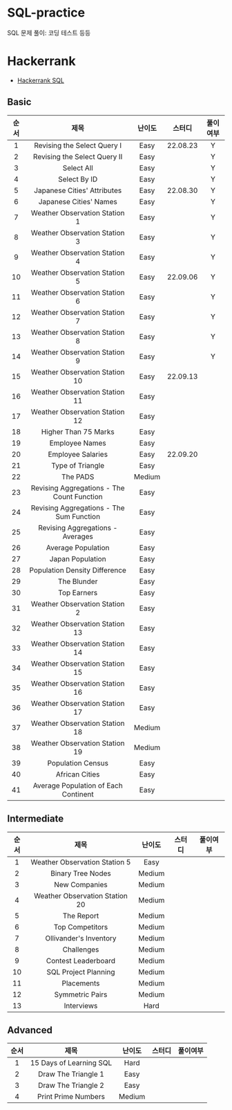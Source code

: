 # SQL-practice
SQL 문제 풀이: 코딩 테스트 등등

# Hackerrank
- [Hackerrank SQL](https://www.hackerrank.com/domains/sql)

## Basic
|순서|	제목|	난이도|스터디|풀이여부|
|:--:|:--:|:--:|:--:|:--:|
1|	Revising the Select Query I|	Easy|22.08.23|Y
2|	Revising the Select Query II|	Easy||Y
3|	Select All|	Easy||Y
4|	Select By ID|	Easy||Y
5|	Japanese Cities' Attributes|	Easy|22.08.30|Y
6|	Japanese Cities' Names|	Easy||Y
7|	Weather Observation Station 1|	Easy||Y
8|	Weather Observation Station 3|	Easy||Y
9|	Weather Observation Station 4|	Easy||Y
10|	Weather Observation Station 5| Easy|22.09.06|Y
11| Weather Observation Station 6|	Easy||Y
12|	Weather Observation Station 7|	Easy||Y
13|	Weather Observation Station 8|	Easy||Y
14|	Weather Observation Station 9|	Easy||Y
15|	Weather Observation Station 10|	Easy| 22.09.13
16|	Weather Observation Station 11|	Easy
17|	Weather Observation Station 12|	Easy
18|	Higher Than 75 Marks|	Easy
19|	Employee Names|	Easy
20|	Employee Salaries|	Easy|22.09.20
21|	Type of Triangle|	Easy
22|	The PADS|	Medium
23|	Revising Aggregations - The Count Function|	Easy
24|	Revising Aggregations - The Sum Function|	Easy
25|	Revising Aggregations - Averages|	Easy
26|	Average Population|	Easy
27|	Japan Population|	Easy
28|	Population Density Difference|	Easy
29|	The Blunder|	Easy
30|	Top Earners|	Easy
31|	Weather Observation Station 2|	Easy
32|	Weather Observation Station 13|	Easy
33|	Weather Observation Station 14|	Easy
34|	Weather Observation Station 15|	Easy
35|	Weather Observation Station 16|	Easy
36|	Weather Observation Station 17|	Easy
37|	Weather Observation Station 18|	Medium
38|	Weather Observation Station 19|	Medium
39|	Population Census|	Easy
40|	African Cities|	Easy
41|	Average Population of Each Continent|	Easy

## Intermediate
순서|	제목|	난이도|스터디|풀이여부|
|:--:|:--:|:--:|:--:|:--:|
1|	Weather Observation Station 5	|Easy
2|	Binary Tree Nodes	|Medium
3|	New Companies	|Medium
4|	Weather Observation Station 20	|Medium
5|	The Report	|Medium
6|	Top Competitors	|Medium
7|	Ollivander's Inventory	|Medium
8|	Challenges	|Medium
9|	Contest Leaderboard	|Medium
10|	SQL Project Planning	|Medium
11|	Placements	|Medium
12|	Symmetric Pairs	|Medium
13|	Interviews	|Hard

## Advanced
순서|	제목|	난이도|스터디|풀이여부|
|:--:|:--:|:--:|:--:|:--:|
1|	15 Days of Learning SQL	|Hard
2|	Draw The Triangle 1	|Easy
3|	Draw The Triangle 2	|Easy
4|	Print Prime Numbers	|Medium
